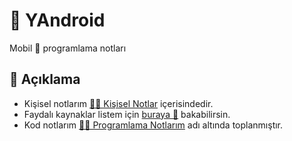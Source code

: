 # 📱 YAndroid
 
Mobil 📱 programlama notları

## 🗽 Açıklama

- Kişisel notlarım [👨‍🏫 Kişisel Notlar](Ki%C5%9Fisel%20Notlar) içerisindedir.
- Faydalı kaynaklar listem için [buraya 🌟](Kişisel%20Notlar/0%20-%20Faydalı%20Kaynaklar.md) bakabilirsin.
- Kod notlarım [👨‍💻 Programlama Notlarım](Programlama%20Notlar%C4%B1) adı altında toplanmıştır.

